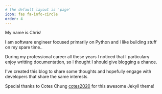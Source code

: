 ```yaml
---
# the default layout is 'page'
icon: fas fa-info-circle
order: 4
---
```


My name is Chris!

I am software engineer focused primarily on Python and I like building stuff on my spare time..

During my professional career all these years I noticed that I particulary enjoy writting documentation, so I thought I should give blogging a chance.

I've created this blog to share some thoughts and hopefully engage with developers that share the same interests.

Special thanks to Cotes Chung [cotes2020](https://github.com/cotes2020) for this awesome Jekyll theme!
